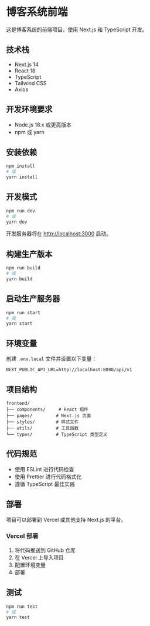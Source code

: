 # 博客系统前端

这是博客系统的前端项目，使用 Next.js 和 TypeScript 开发。

## 技术栈

- Next.js 14
- React 18
- TypeScript
- Tailwind CSS
- Axios

## 开发环境要求

- Node.js 18.x 或更高版本
- npm 或 yarn

## 安装依赖

```bash
npm install
# 或
yarn install
```

## 开发模式

```bash
npm run dev
# 或
yarn dev
```

开发服务器将在 [http://localhost:3000](http://localhost:3000) 启动。

## 构建生产版本

```bash
npm run build
# 或
yarn build
```

## 启动生产服务器

```bash
npm run start
# 或
yarn start
```

## 环境变量

创建 `.env.local` 文件并设置以下变量：

```
NEXT_PUBLIC_API_URL=http://localhost:8080/api/v1
```

## 项目结构

```
frontend/
├── components/     # React 组件
├── pages/         # Next.js 页面
├── styles/        # 样式文件
├── utils/         # 工具函数
└── types/         # TypeScript 类型定义
```

## 代码规范

- 使用 ESLint 进行代码检查
- 使用 Prettier 进行代码格式化
- 遵循 TypeScript 最佳实践

## 部署

项目可以部署到 Vercel 或其他支持 Next.js 的平台。

### Vercel 部署

1. 将代码推送到 GitHub 仓库
2. 在 Vercel 上导入项目
3. 配置环境变量
4. 部署

## 测试

```bash
npm run test
# 或
yarn test
```